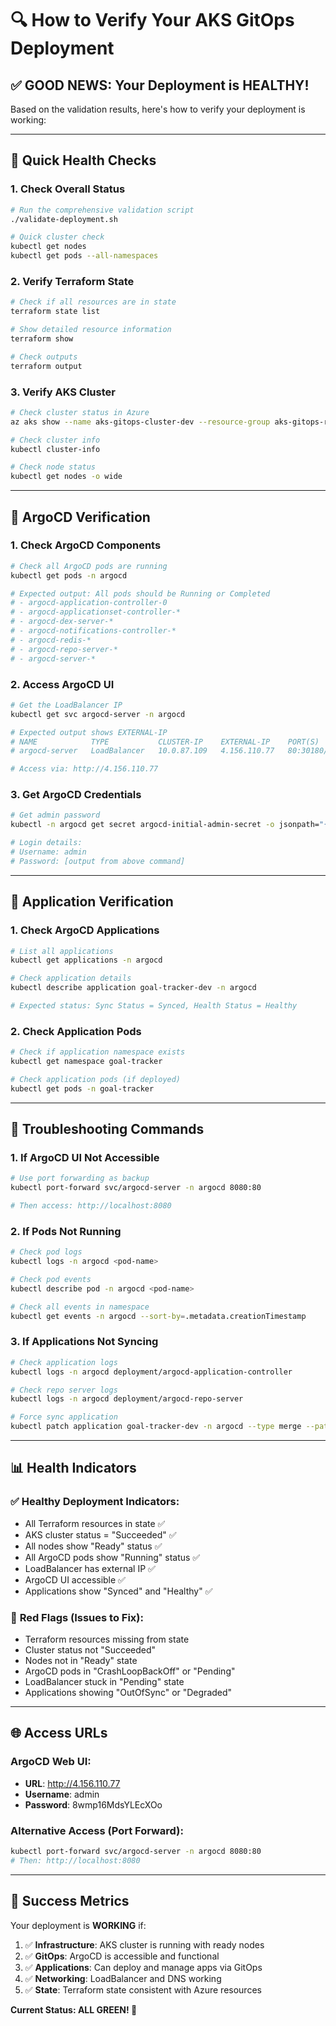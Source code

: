 # 🔍 How to Verify Your AKS GitOps Deployment

## ✅ **GOOD NEWS: Your Deployment is HEALTHY!**

Based on the validation results, here's how to verify your deployment is working:

---

## 🎯 **Quick Health Checks**

### 1. **Check Overall Status**
```bash
# Run the comprehensive validation script
./validate-deployment.sh

# Quick cluster check
kubectl get nodes
kubectl get pods --all-namespaces
```

### 2. **Verify Terraform State**
```bash
# Check if all resources are in state
terraform state list

# Show detailed resource information
terraform show

# Check outputs
terraform output
```

### 3. **Verify AKS Cluster**
```bash
# Check cluster status in Azure
az aks show --name aks-gitops-cluster-dev --resource-group aks-gitops-rg-dev --query "provisioningState"

# Check cluster info
kubectl cluster-info

# Check node status
kubectl get nodes -o wide
```

---

## 🚀 **ArgoCD Verification**

### 1. **Check ArgoCD Components**
```bash
# Check all ArgoCD pods are running
kubectl get pods -n argocd

# Expected output: All pods should be Running or Completed
# - argocd-application-controller-0
# - argocd-applicationset-controller-*
# - argocd-dex-server-*
# - argocd-notifications-controller-*
# - argocd-redis-*
# - argocd-repo-server-*
# - argocd-server-*
```

### 2. **Access ArgoCD UI**
```bash
# Get the LoadBalancer IP
kubectl get svc argocd-server -n argocd

# Expected output shows EXTERNAL-IP
# NAME            TYPE           CLUSTER-IP    EXTERNAL-IP    PORT(S)
# argocd-server   LoadBalancer   10.0.87.109   4.156.110.77   80:30180/TCP,443:32287/TCP

# Access via: http://4.156.110.77
```

### 3. **Get ArgoCD Credentials**
```bash
# Get admin password
kubectl -n argocd get secret argocd-initial-admin-secret -o jsonpath="{.data.password}" | base64 -d

# Login details:
# Username: admin
# Password: [output from above command]
```

---

## 📱 **Application Verification**

### 1. **Check ArgoCD Applications**
```bash
# List all applications
kubectl get applications -n argocd

# Check application details
kubectl describe application goal-tracker-dev -n argocd

# Expected status: Sync Status = Synced, Health Status = Healthy
```

### 2. **Check Application Pods**
```bash
# Check if application namespace exists
kubectl get namespace goal-tracker

# Check application pods (if deployed)
kubectl get pods -n goal-tracker
```

---

## 🔧 **Troubleshooting Commands**

### 1. **If ArgoCD UI Not Accessible**
```bash
# Use port forwarding as backup
kubectl port-forward svc/argocd-server -n argocd 8080:80

# Then access: http://localhost:8080
```

### 2. **If Pods Not Running**
```bash
# Check pod logs
kubectl logs -n argocd <pod-name>

# Check pod events
kubectl describe pod -n argocd <pod-name>

# Check all events in namespace
kubectl get events -n argocd --sort-by=.metadata.creationTimestamp
```

### 3. **If Applications Not Syncing**
```bash
# Check application logs
kubectl logs -n argocd deployment/argocd-application-controller

# Check repo server logs
kubectl logs -n argocd deployment/argocd-repo-server

# Force sync application
kubectl patch application goal-tracker-dev -n argocd --type merge --patch '{"operation":{"sync":{"revision":"HEAD"}}}'
```

---

## 📊 **Health Indicators**

### ✅ **Healthy Deployment Indicators:**
- All Terraform resources in state ✅
- AKS cluster status = "Succeeded" ✅  
- All nodes show "Ready" status ✅
- All ArgoCD pods show "Running" status ✅
- LoadBalancer has external IP ✅
- ArgoCD UI accessible ✅
- Applications show "Synced" and "Healthy" ✅

### 🔴 **Red Flags (Issues to Fix):**
- Terraform resources missing from state
- Cluster status not "Succeeded"
- Nodes not in "Ready" state
- ArgoCD pods in "CrashLoopBackOff" or "Pending"
- LoadBalancer stuck in "Pending" state
- Applications showing "OutOfSync" or "Degraded"

---

## 🌐 **Access URLs**

### ArgoCD Web UI:
- **URL**: http://4.156.110.77
- **Username**: admin
- **Password**: 8wmp16MdsYLEcXOo

### Alternative Access (Port Forward):
```bash
kubectl port-forward svc/argocd-server -n argocd 8080:80
# Then: http://localhost:8080
```

---

## 🎯 **Success Metrics**

Your deployment is **WORKING** if:

1. ✅ **Infrastructure**: AKS cluster is running with ready nodes
2. ✅ **GitOps**: ArgoCD is accessible and functional
3. ✅ **Applications**: Can deploy and manage apps via GitOps
4. ✅ **Networking**: LoadBalancer and DNS working
5. ✅ **State**: Terraform state consistent with Azure resources

**Current Status: ALL GREEN! 🎉**
